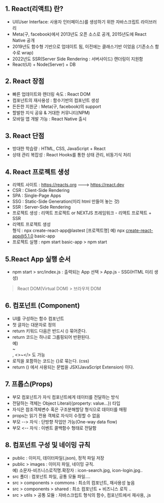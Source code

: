 ## 1. React(리액트) 란?
- UI(User Interface: 사용자 인터페이스)를 생성하기 위한 자바스크립트 라이브러리
- Meta(구, facebook)에서 2013년도 오픈 소스로 공개, 2015년도에 React Native 공개
- 2019년도 함수형 기반으로 업데이트 됨, 이전에는 클래스기반 이었음 (기존소스 함수로 wrap)
- 2022년도 SSR(Server Side Rendering : 서버사이드) 랜더링이 지원함
- React(UI) + Node(Server) + DB

## 2. React 장점
- 빠른 업데이트와 렌더링 속도 : React DOM
- 컴포넌트의 재사용성 : 함수기반의 컴포넌트 생성
- 든든한 지원군 : Meta(구, facebook)의 support
- 할발한 지식 공유 & 거대한 커뮤니티(NPM)
- 모바일 앱 개발 가능 : React Native 출시

## 3. React 단점
- 방대한 학습량 : HTML, CSS, JavaScript + React
- 상태 관리 복잡성 : React Hooks를 통한 상태 관리, 비동기식 처리

## 4. React 프로젝트 생성
- 리액트 사이트 : https://reacts.org ---> https://react.dev
- CSR : Client-Side Rendering
- SPA : Single-Page Apps
- SSG : Static-Side Generation(미리 html 만들어 놓는 것)
- SSR : Server-Side Rendering
- 프로젝트 생성 : 리액트 프로젝트 or NEXTJS 프레임워크 - 리액트 프로젝트 + SSR
- 리액트 프로젝트 생성 <br/>
    형식 : npx create-react-app@lastest [프로젝트명]
    예) npx create-react-app@5.1.0 basic-app
- 프로젝트 실행 : npm start
  basic-app > npm start

## 5.React App 실행 순서
- npm start > src/index.js : 출력되는 App 선택 > App.js - SSG(HTML 미리 생성)
 > React DOM(Virtual DOM) > 브라우저 DOM

## 6. 컴포넌트 (Component)
- UI를 구성하는 함수 컴포넌트
- 첫 글자는 대문자로 정의
- return 키워드 다음은 반드시 () 묶어준다.
- return 코드는 하나로 그룹핑되어 반환된다.</br>
  예) <div>~</div>, <>~</> 도 가능
- 로직을 포함하는 코드는 {}로 묶는다. (css)
- return () 에서 사용되는 문법을 JSX(JavaScript Extension) 이다.

## 7. 프롭스(Props)
- 부모 컴포넌트가 자식 컴포넌트에게 데이터를 전달하는 방식
- 전달하는 객체는 Object Literal({property: value...}) 타입
- 자식은 참조객체변수 혹은 구조분해할당 형식으로 데이터를 매핑
- props는 읽기 전용 객체로 자식이 수정할 수 없음
- 부모 --> 자식 : 단방향 작업만 가능(One-way data flow) 
- 부모 <-- 자식 : 이벤트 콜백함수 형태로 전달함

## 8. 컴포넌트 구성 및 네이밍 규칙
- public : 이미지, 데이터파일(.json), 정적 파일 저장
- public > images : 이미지 파일, 네이밍 규칙. </br>
  예) 소문자-비즈니스로직명.확장자 : icon-search.jpg, icon-login.jpg..
- src 폴더 : 컴포넌트 파일, 공통 모듈 파일....
- src > components > commons : 최소의 컴포넌트, 재사용성 높음
- src > components > shared : 최소 컴포넌트 + 비즈니스 로직 ..
- src > utils > 공통 모듈 : 자바스크립트 형식의 함수, 컴포넌트에서 재사용, .js

